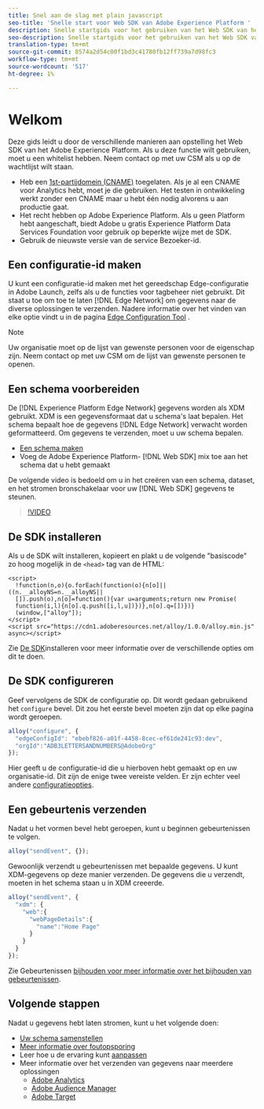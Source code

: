```yaml
---
title: Snel aan de slag met plain javascript
seo-title: 'Snelle start voor Web SDK van Adobe Experience Platform '
description: Snelle startgids voor het gebruiken van het Web SDK van het Experience Platform om gegevens te verzamelen
seo-description: Snelle startgids voor het gebruiken van het Web SDK van het Experience Platform om gegevens te verzamelen
translation-type: tm+mt
source-git-commit: 8574a2d54c00f1bd3c41780fb12ff739a7d98fc3
workflow-type: tm+mt
source-wordcount: '517'
ht-degree: 1%

---
```



# Welkom

Deze gids leidt u door de verschillende manieren aan opstelling het Web SDK van het Adobe Experience Platform. Als u deze functie wilt gebruiken, moet u een whitelist hebben. Neem contact op met uw CSM als u op de wachtlijst wilt staan.

- Heb een [1st-partijdomein (CNAME)](https://docs.adobe.com/content/help/en/core-services/interface/ec-cookies/cookies-first-party.html) toegelaten. Als je al een CNAME voor Analytics hebt, moet je die gebruiken. Het testen in ontwikkeling werkt zonder een CNAME maar u hebt één nodig alvorens u aan productie gaat.
- Het recht hebben op Adobe Experience Platform.  Als u geen Platform hebt aangeschaft, biedt Adobe u gratis Experience Platform Data Services Foundation voor gebruik op beperkte wijze met de SDK.
- Gebruik de nieuwste versie van de service Bezoeker-id.

## Een configuratie-id maken

U kunt een configuratie-id maken met het gereedschap [](../fundamentals/edge-configuration.md) Edge-configuratie in Adobe Launch, zelfs als u de functies voor tagbeheer niet gebruikt. Dit staat u toe om toe te laten [!DNL Edge Network] om gegevens naar de diverse oplossingen te verzenden. Nadere informatie over het vinden van elke optie vindt u in de pagina [Edge Configuration Tool](../fundamentals/edge-configuration.md) .

>[!NOTE]
>
>Uw organisatie moet op de lijst van gewenste personen voor de eigenschap zijn. Neem contact op met uw CSM om de lijst van gewenste personen te openen.

## Een schema voorbereiden

De [!DNL Experience Platform Edge Network] gegevens worden als XDM gebruikt. XDM is een gegevensformaat dat u schema&#39;s laat bepalen. Het schema bepaalt hoe de gegevens [!DNL Edge Network] verwacht worden geformatteerd. Om gegevens te verzenden, moet u uw schema bepalen.

- [Een schema maken](../../xdm/tutorials/create-schema-ui.md)
- Voeg de Adobe Experience Platform- [!DNL Web SDK] mix toe aan het schema dat u hebt gemaakt

De volgende video is bedoeld om u in het creëren van een schema, dataset, en het stromen bronschakelaar voor uw [!DNL Web SDK] gegevens te steunen.

>[!VIDEO](https://video.tv.adobe.com/v/35395?quality=12&learn=on)

## De SDK installeren

Als u de SDK wilt installeren, kopieert en plakt u de volgende &quot;basiscode&quot; zo hoog mogelijk in de `<head>` tag van de HTML:

```markup
<script>
  !function(n,o){o.forEach(function(o){n[o]||((n.__alloyNS=n.__alloyNS||
  []).push(o),n[o]=function(){var u=arguments;return new Promise(
  function(i,l){n[o].q.push([i,l,u])})},n[o].q=[])})}
  (window,["alloy"]);
</script>
<script src="https://cdn1.adoberesources.net/alloy/1.0.0/alloy.min.js" async></script>
```

Zie [De SDK](../fundamentals/installing-the-sdk.md)installeren voor meer informatie over de verschillende opties om dit te doen.

## De SDK configureren

Geef vervolgens de SDK de configuratie op. Dit wordt gedaan gebruikend het `configure` bevel. Dit zou het eerste bevel moeten zijn dat op elke pagina wordt geroepen.

```javascript
alloy("configure", {
  "edgeConfigId": "ebebf826-a01f-4458-8cec-ef61de241c93:dev",
  "orgId":"ADB3LETTERSANDNUMBERS@AdobeOrg"
});
```

Hier geeft u de configuratie-id die u hierboven hebt gemaakt op en uw organisatie-id. Dit zijn de enige twee vereiste velden. Er zijn echter veel andere [configuratieopties](../fundamentals/configuring-the-sdk.md).

## Een gebeurtenis verzenden

Nadat u het vormen bevel hebt geroepen, kunt u beginnen gebeurtenissen te volgen.

```javascript
alloy("sendEvent", {});
```

Gewoonlijk verzendt u gebeurtenissen met bepaalde gegevens. U kunt XDM-gegevens op deze manier verzenden. De gegevens die u verzendt, moeten in het schema staan u in XDM creeerde.

```javascript
alloy("sendEvent", {
  "xdm": {
    "web":{
      "webPageDetails":{
        "name":"Home Page"
      }
    }
  }
});
```

Zie Gebeurtenissen [bijhouden voor meer informatie over het bijhouden van gebeurtenissen](../fundamentals/tracking-events.md).

## Volgende stappen

Nadat u gegevens hebt laten stromen, kunt u het volgende doen:

- [Uw schema samenstellen](https://docs.adobe.com/content/help/en/experience-platform/xdm/schema/composition.html)
- [Meer informatie over foutopsporing](../fundamentals/debugging.md)
- Leer hoe u de ervaring kunt [aanpassen](../fundamentals/rendering-personalization-content.md)
- Meer informatie over het verzenden van gegevens naar meerdere oplossingen
   - [Adobe Analytics](../solution-specific/analytics/analytics-overview.md)
   - [Adobe Audience Manager](../solution-specific/audience-manager/audience-manager-overview.md)
   - [Adobe Target](../solution-specific/target/target-overview.md)
